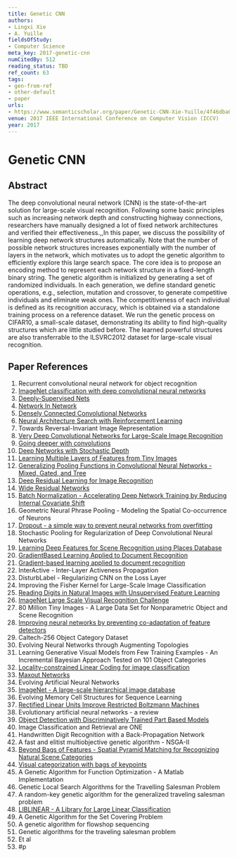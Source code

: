 ```yaml
---
title: Genetic CNN
authors:
- Lingxi Xie
- A. Yuille
fieldsOfStudy:
- Computer Science
meta_key: 2017-genetic-cnn
numCitedBy: 512
reading_status: TBD
ref_count: 63
tags:
- gen-from-ref
- other-default
- paper
urls:
- https://www.semanticscholar.org/paper/Genetic-CNN-Xie-Yuille/4f46dba09e075b2e7dfae1ba2a71e8e21b46e88d?sort=total-citations
venue: 2017 IEEE International Conference on Computer Vision (ICCV)
year: 2017
---
```


# Genetic CNN

## Abstract

The deep convolutional neural network (CNN) is the state-of-the-art solution for large-scale visual recognition. Following some basic principles such as increasing network depth and constructing highway connections, researchers have manually designed a lot of fixed network architectures and verified their effectiveness.,,In this paper, we discuss the possibility of learning deep network structures automatically. Note that the number of possible network structures increases exponentially with the number of layers in the network, which motivates us to adopt the genetic algorithm to efficiently explore this large search space. The core idea is to propose an encoding method to represent each network structure in a fixed-length binary string. The genetic algorithm is initialized by generating a set of randomized individuals. In each generation, we define standard genetic operations, e.g., selection, mutation and crossover, to generate competitive individuals and eliminate weak ones. The competitiveness of each individual is defined as its recognition accuracy, which is obtained via a standalone training process on a reference dataset. We run the genetic process on CIFAR10, a small-scale dataset, demonstrating its ability to find high-quality structures which are little studied before. The learned powerful structures are also transferrable to the ILSVRC2012 dataset for large-scale visual recognition.

## Paper References

1. Recurrent convolutional neural network for object recognition
2. [ImageNet classification with deep convolutional neural networks](2012-imagenet-classification-with-deep-convolutional-neural-networks.md)
3. [Deeply-Supervised Nets](2015-deeply-supervised-nets.md)
4. [Network In Network](2014-network-in-network.md)
5. [Densely Connected Convolutional Networks](2017-densely-connected-convolutional-networks.md)
6. [Neural Architecture Search with Reinforcement Learning](2017-neural-architecture-search-with-reinforcement-learning.md)
7. Towards Reversal-Invariant Image Representation
8. [Very Deep Convolutional Networks for Large-Scale Image Recognition](2015-very-deep-convolutional-networks-for-large-scale-image-recognition.md)
9. [Going deeper with convolutions](2015-going-deeper-with-convolutions.md)
10. [Deep Networks with Stochastic Depth](2016-deep-networks-with-stochastic-depth.md)
11. [Learning Multiple Layers of Features from Tiny Images](2009-learning-multiple-layers-of-features-from-tiny-images.md)
12. [Generalizing Pooling Functions in Convolutional Neural Networks - Mixed, Gated, and Tree](2016-generalizing-pooling-functions-in-convolutional-neural-networks-mixed-gated-and-tree.md)
13. [Deep Residual Learning for Image Recognition](2016-deep-residual-learning-for-image-recognition.md)
14. [Wide Residual Networks](2016-wide-residual-networks.md)
15. [Batch Normalization - Accelerating Deep Network Training by Reducing Internal Covariate Shift](2015-batch-normalization-accelerating-deep-network-training-by-reducing-internal-covariate-shift.md)
16. Geometric Neural Phrase Pooling - Modeling the Spatial Co-occurrence of Neurons
17. [Dropout - a simple way to prevent neural networks from overfitting](2014-dropout-a-simple-way-to-prevent-neural-networks-from-overfitting.md)
18. Stochastic Pooling for Regularization of Deep Convolutional Neural Networks
19. [Learning Deep Features for Scene Recognition using Places Database](2014-learning-deep-features-for-scene-recognition-using-places-database.md)
20. [GradientBased Learning Applied to Document Recognition](2001-gradientbased-learning-applied-to-document-recognition.md)
21. [Gradient-based learning applied to document recognition](1998-gradient-based-learning-applied-to-document-recognition.md)
22. InterActive - Inter-Layer Activeness Propagation
23. DisturbLabel - Regularizing CNN on the Loss Layer
24. Improving the Fisher Kernel for Large-Scale Image Classification
25. [Reading Digits in Natural Images with Unsupervised Feature Learning](2011-reading-digits-in-natural-images-with-unsupervised-feature-learning.md)
26. [ImageNet Large Scale Visual Recognition Challenge](2015-imagenet-large-scale-visual-recognition-challenge.md)
27. 80 Million Tiny Images - A Large Data Set for Nonparametric Object and Scene Recognition
28. [Improving neural networks by preventing co-adaptation of feature detectors](2012-improving-neural-networks-by-preventing-co-adaptation-of-feature-detectors.md)
29. Caltech-256 Object Category Dataset
30. Evolving Neural Networks through Augmenting Topologies
31. Learning Generative Visual Models from Few Training Examples - An Incremental Bayesian Approach Tested on 101 Object Categories
32. [Locality-constrained Linear Coding for image classification](2010-locality-constrained-linear-coding-for-image-classification.md)
33. [Maxout Networks](2013-maxout-networks.md)
34. Evolving Artificial Neural Networks
35. [ImageNet - A large-scale hierarchical image database](2009-imagenet-a-large-scale-hierarchical-image-database.md)
36. Evolving Memory Cell Structures for Sequence Learning
37. [Rectified Linear Units Improve Restricted Boltzmann Machines](2010-rectified-linear-units-improve-restricted-boltzmann-machines.md)
38. Evolutionary artificial neural networks - a review
39. [Object Detection with Discriminatively Trained Part Based Models](2009-object-detection-with-discriminatively-trained-part-based-models.md)
40. Image Classification and Retrieval are ONE
41. Handwritten Digit Recognition with a Back-Propagation Network
42. A fast and elitist multiobjective genetic algorithm - NSGA-II
43. [Beyond Bags of Features - Spatial Pyramid Matching for Recognizing Natural Scene Categories](2006-beyond-bags-of-features-spatial-pyramid-matching-for-recognizing-natural-scene-categories.md)
44. [Visual categorization with bags of keypoints](2004-visual-categorization-with-bags-of-keypoints.md)
45. A Genetic Algorithm for Function Optimization - A Matlab Implementation
46. Genetic Local Search Algorithms for the Travelling Salesman Problem
47. A random-key genetic algorithm for the generalized traveling salesman problem
48. [LIBLINEAR - A Library for Large Linear Classification](2008-liblinear-a-library-for-large-linear-classification.md)
49. A Genetic Algorithm for the Set Covering Problem
50. A genetic algorithm for flowshop sequencing
51. Genetic algorithms for the traveling salesman problem
52. Et al
53. #p
